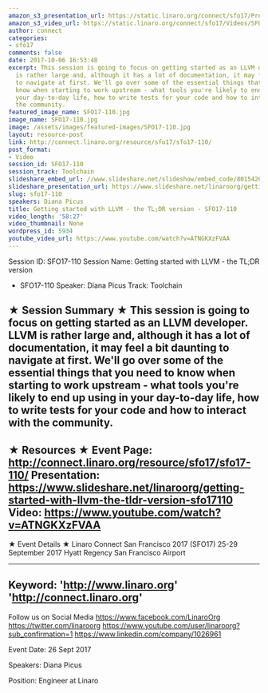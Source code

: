 ```yaml
---
amazon_s3_presentation_url: https://static.linaro.org/connect/sfo17/Presentations/SFO17-110-%20Getting%20started%20with%20LLVM%20-%20the%20TL%3BDR%20version.pdf
amazon_s3_video_url: https://static.linaro.org/connect/sfo17/Videos/SFO17-110%20-%20Getting%20started%20with%20LLVM%20-%20the%20TL%3BDR%20version.mp4
author: connect
categories:
- sfo17
comments: false
date: 2017-10-06 16:53:48
excerpt: This session is going to focus on getting started as an LLVM developer. LLVM
  is rather large and, although it has a lot of documentation, it may feel a bit daunting
  to navigate at first. We'll go over some of the essential things that you need to
  know when starting to work upstream - what tools you're likely to end up using in
  your day-to-day life, how to write tests for your code and how to interact with
  the community.
featured_image_name: SFO17-110.jpg
image_name: SFO17-110.jpg
image: /assets/images/featured-images/SFO17-110.jpg
layout: resource-post
link: http://connect.linaro.org/resource/sfo17/sfo17-110/
post_format:
- Video
session_id: SFO17-110
session_track: Toolchain
slideshare_embed_url: //www.slideshare.net/slideshow/embed_code/80154260
slideshare_presentation_url: https://www.slideshare.net/linaroorg/getting-started-with-llvm-the-tldr-version-sfo17110
slug: sfo17-110
speakers: Diana Picus
title: Getting started with LLVM - the TL;DR version - SFO17-110
video_length: '58:27'
video_thumbnail: None
wordpress_id: 5934
youtube_video_url: https://www.youtube.com/watch?v=ATNGKXzFVAA
---
```


Session ID: SFO17-110
Session Name: Getting started with LLVM - the TL;DR version
 - SFO17-110
Speaker: Diana Picus
Track: Toolchain


★ Session Summary ★
This session is going to focus on getting started as an LLVM developer. LLVM is rather large and, although it has a lot of documentation, it may feel a bit daunting to navigate at first. We'll go over some of the essential things that you need to know when starting to work upstream - what tools you're likely to end up using in your day-to-day life, how to write tests for your code and how to interact with the community.
---------------------------------------------------
★ Resources ★
Event Page: http://connect.linaro.org/resource/sfo17/sfo17-110/
Presentation: https://www.slideshare.net/linaroorg/getting-started-with-llvm-the-tldr-version-sfo17110
Video: https://www.youtube.com/watch?v=ATNGKXzFVAA
 ---------------------------------------------------

★ Event Details ★
Linaro Connect San Francisco 2017 (SFO17)
25-29 September 2017
Hyatt Regency San Francisco Airport

---------------------------------------------------
Keyword:
'http://www.linaro.org'
'http://connect.linaro.org'
---------------------------------------------------
Follow us on Social Media
https://www.facebook.com/LinaroOrg
https://twitter.com/linaroorg
https://www.youtube.com/user/linaroorg?sub_confirmation=1
https://www.linkedin.com/company/1026961

Event Date: 26 Sept 2017

Speakers: Diana Picus

Position: Engineer at Linaro